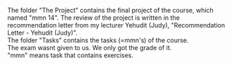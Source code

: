 The folder "The Project" contains the final project of the course, which named "mmn 14". The review of the project is written in the recommendation letter from my lecturer Yehudit (Judy), "Recommendation Letter - Yehudit (Judy)". </br>
The folder "Tasks" contains the tasks (=mmn's) of the course. </br>
The exam wasnt given to us. We only got the grade of it. </br>
"mmn" means task that contains exercises.
